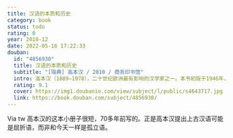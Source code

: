 ```yaml
---
title: 汉语的本质和历史
category: book
status: todo
rating: 0
year: 2010-12
date: 2022-05-16 17:22:33
douban:
  id: "4856930"
  title: 汉语的本质和历史
  subtitle: "[瑞典] 高本汉 / 2010 / 商务印书馆"
  intro: 高本汉（1889—1978），二十世纪欧洲最有影响的汉学家之一。本书初版于1946年，是为欧洲大学生写的汉语入门读物，主要讲述了两个方面的问题：一是告诉初学汉语者应该注意的问题；二是告诉有志于古代汉语研究者应该怎样开展研究。作者从自己以往著作中选取了一些重要的结论和例证，站在学习汉语的西方人的立场，分成文字、音韵、语法、训诂四个方面，按照由浅入深的原则予以表述。本书承载了高本汉一生的重要研究成果，可以帮助中国语言学爱好者和对外汉语研究者通过准确生动的例证很快领略到西方语言学的真谛，了解与国际语言学界对话的方法。
  rating: 9.1
  cover: https://img1.doubanio.com/view/subject/l/public/s4643717.jpg
  link: https://book.douban.com/subject/4856930/
---
```


Via tw 高本汉的这本小册子很短，70多年前写的。正是高本汉提出上古汉语可能是屈折语，而非和今天一样是孤立语。